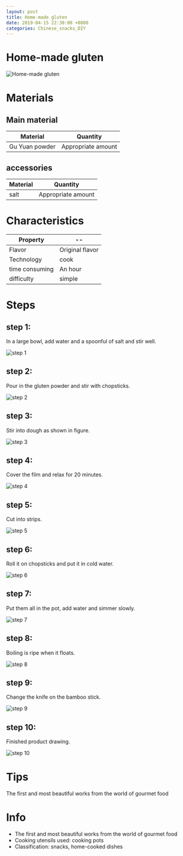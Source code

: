 ```yaml
---
layout: post
title: Home-made gluten
date: 2019-04-15 22:30:00 +0800
categories: Chinese_snacks_DIY
---
```


# Home-made gluten

![Home-made gluten]({{site.baseurl}}/img/422370/422370.jpg)

# Materials


## Main material

Material|Quantity
--|--
Gu Yuan powder|Appropriate amount

## accessories

Material|Quantity
--|--
salt|Appropriate amount

# Characteristics

Property|--
--|--
Flavor|Original flavor
Technology|cook
time consuming|An hour
difficulty|simple

# Steps

## step 1:

In a large bowl, add water and a spoonful of salt and stir well.

![step 1]({{site.baseurl}}/img/422370/1.jpg)

## step 2:

Pour in the gluten powder and stir with chopsticks.

![step 2]({{site.baseurl}}/img/422370/2.jpg)

## step 3:

Stir into dough as shown in figure.

![step 3]({{site.baseurl}}/img/422370/3.jpg)

## step 4:

Cover the film and relax for 20 minutes.

![step 4]({{site.baseurl}}/img/422370/4.jpg)

## step 5:

Cut into strips.

![step 5]({{site.baseurl}}/img/422370/5.jpg)

## step 6:

Roll it on chopsticks and put it in cold water.

![step 6]({{site.baseurl}}/img/422370/6.jpg)

## step 7:

Put them all in the pot, add water and simmer slowly.

![step 7]({{site.baseurl}}/img/422370/7.jpg)

## step 8:

Boiling is ripe when it floats.

![step 8]({{site.baseurl}}/img/422370/8.jpg)

## step 9:

Change the knife on the bamboo stick.

![step 9]({{site.baseurl}}/img/422370/9.jpg)

## step 10:

Finished product drawing.

![step 10]({{site.baseurl}}/img/422370/10.jpg)

# Tips

The first and most beautiful works from the world of gourmet food

# Info

- The first and most beautiful works from the world of gourmet food
- Cooking utensils used: cooking pots
- Classification: snacks, home-cooked dishes